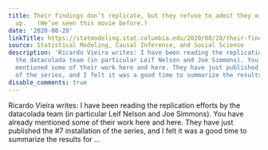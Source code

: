 ```yaml
---
title: Their findings don’t replicate, but they refuse to admit they might’ve messed
  up.   (We’ve seen this movie before.)
date: '2020-08-20'
linkTitle: https://statmodeling.stat.columbia.edu/2020/08/20/their-findings-dont-replicate-but-they-refuse-to-admit-they-mightve-messed-up-weve-seen-this-movie-before/
source: Statistical Modeling, Causal Inference, and Social Science
description: 'Ricardo Vieira writes: I have been reading the replication efforts by
  the datacolada team (in particular Leif Nelson and Joe Simmons). You have already
  mentioned some of their work here and here. They have just published the #7 installation
  of the series, and I felt it was a good time to summarize the results for ...'
disable_comments: true
---
```

Ricardo Vieira writes: I have been reading the replication efforts by the datacolada team (in particular Leif Nelson and Joe Simmons). You have already mentioned some of their work here and here. They have just published the #7 installation of the series, and I felt it was a good time to summarize the results for ...